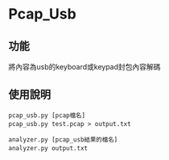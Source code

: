 # Pcap_Usb

## 功能
將內容為usb的keyboard或keypad封包內容解碼

## 使用說明
<code>pcap_usb.py [pcap檔名]</code>  
<code>pcap_usb.py test.pcap > output.txt</code>  

<code>analyzer.py [pcap_usb結果的檔名]</code>  
<code>analyzer.py output.txt</code>  

